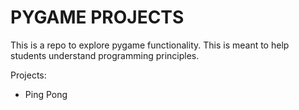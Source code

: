 # PYGAME PROJECTS

This is a repo to explore pygame functionality. This is meant to help students understand programming principles.

Projects:
- Ping Pong